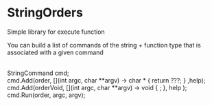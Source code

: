 # StringOrders

Simple library for execute function

You can build a list of commands of the string + function type that is associated with a given command

<br>
StringCommand cmd;
<br>
cmd.Add(order, [](int argc, char **argv) -> char * {
                  return ???;
                  }
                  ,help);
<br>
cmd.Add(orderVoid, 
                [](int argc, char **argv) -> void {
                       ;
                    },
                help
                );
<br>
cmd.Run(order, argc, argv);
<br>
